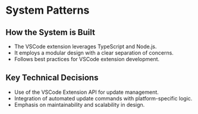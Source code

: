 # System Patterns

## How the System is Built

- The VSCode extension leverages TypeScript and Node.js.
- It employs a modular design with a clear separation of concerns.
- Follows best practices for VSCode extension development.

## Key Technical Decisions

- Use of the VSCode Extension API for update management.
- Integration of automated update commands with platform-specific logic.
- Emphasis on maintainability and scalability in design.
